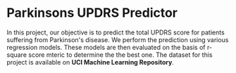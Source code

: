 # Parkinsons UPDRS Predictor
In this project, our objective is to predict the total UPDRS score for patients suffering from Parkinson's disease. We perform the prediction using various regression models. These models are then evaluated on the basis of r-square score mteric to determine the the best one. The dataset for this project is available on **UCI Machine Learning Repository**.
